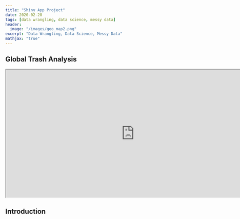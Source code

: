 ```yaml
---
title: "Shiny App Project"
date: 2020-02-28
tags: [data wrangling, data science, messy data]
header:
  image: "/images/geo_map2.png"
excerpt: "Data Wrangling, Data Science, Messy Data"
mathjax: "true"
---
```


## Global Trash Analysis

<iframe src="http://127.0.0.1:7656" width=800px height=400px title="W3Schools Free Online Web Tutorials"></iframe>

## **Introduction**

